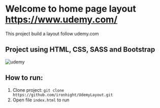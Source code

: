 # Welcome to home page layout https://www.udemy.com/

This project build a layout follow udemy.com

## Project using HTML, CSS, SASS and Bootstrap
![udemy](https://user-images.githubusercontent.com/56241790/74491581-a1b6e880-4efe-11ea-8a55-dd285312056f.png)
## How to run:

1. Clone project: `git clone https://github.com/ironhight/UdemyLayout.git`
2. Open file `index.html` to run

